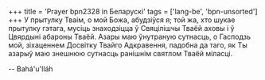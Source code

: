 +++
title = 'Prayer bpn2328 in Беларускі'
tags = ['lang-be', 'bpn-unsorted']
+++
У прытулку Тваім, о мой Божа, абудзіўся я; той жа, хто шукае прытулку гэтага, мусіць знаходзіцца ў Свяцілішчы Тваёй аховы і ў Цвярдыні абароны Тваёй. Азары маю ўнутраную сутнасць, о Гасподзь мой, зіхаценнем Досвітку Твайго Адкравення, падобна да таго, як Ты азарыў маю знешнюю сутнасць ранішнім святлом Тваёй міласці.

-- Bahá'u'lláh
